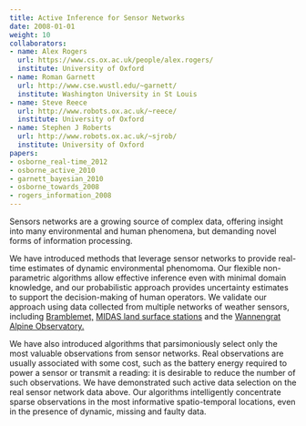```yaml
---
title: Active Inference for Sensor Networks
date: 2008-01-01
weight: 10
collaborators:
- name: Alex Rogers
  url: https://www.cs.ox.ac.uk/people/alex.rogers/
  institute: University of Oxford
- name: Roman Garnett
  url: http://www.cse.wustl.edu/~garnett/
  institute: Washington University in St Louis
- name: Steve Reece
  url: http://www.robots.ox.ac.uk/~reece/
  institute: University of Oxford
- name: Stephen J Roberts
  url: http://www.robots.ox.ac.uk/~sjrob/
  institute: University of Oxford
papers:
- osborne_real-time_2012
- osborne_active_2010
- garnett_bayesian_2010
- osborne_towards_2008
- rogers_information_2008
---
```

Sensors networks are a growing source of complex data, offering insight into many environmental and human phenomena, but demanding novel forms of information processing. 

We have introduced methods that leverage sensor networks to provide real-time estimates of dynamic environmental phenomoma. Our flexible non-parametric algorithms allow effective inference even with minimal domain knowledge, and our probabilistic approach provides uncertainty estimates to support the decision-making of human operators. We validate our approach using data collected from multiple networks of weather sensors, including <a href="http://www.bramblemet.co.uk/(S(lqsjxi55irywytqdtrnjy245))/default.aspx" title="None">Bramblemet,</a> <a href="http://badc.nerc.ac.uk/data/ukmo-midas/" title="None">MIDAS land surface stations</a> and the <a href="http://atom.research.microsoft.com/sensewebv3/sensormap/view/swissex.aspx" title="SwissEx Main Sites">Wannengrat Alpine Observatory.</a>

We have also introduced algorithms that parsimoniously select only the most valuable observations from sensor networks. Real observations are usually associated with some cost, such as the battery energy required to power a sensor or transmit a reading: it is desirable to reduce the number of such observations. We have demonstrated such active data selection on the real sensor network data above. Our algorithms intelligently concentrate sparse observations in the most informative spatio-temporal locations, even in the presence of dynamic, missing and faulty data.
